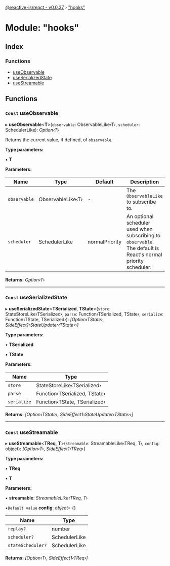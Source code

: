 [@reactive-js/react - v0.0.37](../README.md) › ["hooks"](_hooks_.md)

# Module: "hooks"

## Index

### Functions

* [useObservable](_hooks_.md#const-useobservable)
* [useSerializedState](_hooks_.md#const-useserializedstate)
* [useStreamable](_hooks_.md#const-usestreamable)

## Functions

### `Const` useObservable

▸ **useObservable**<**T**>(`observable`: ObservableLike‹T›, `scheduler`: SchedulerLike): *Option‹T›*

Returns the current value, if defined, of `observable`.

**Type parameters:**

▪ **T**

**Parameters:**

Name | Type | Default | Description |
------ | ------ | ------ | ------ |
`observable` | ObservableLike‹T› | - | The `ObservableLike` to subscribe to. |
`scheduler` | SchedulerLike | normalPriority | An optional scheduler used when subscribing to `observable`. The default is React's normal priority scheduler.  |

**Returns:** *Option‹T›*

___

### `Const` useSerializedState

▸ **useSerializedState**<**TSerialized**, **TState**>(`store`: StateStoreLike‹TSerialized›, `parse`: Function‹TSerialized, TState›, `serialize`: Function‹TState, TSerialized›): *[Option‹TState›, SideEffect1‹StateUpdater‹TState››]*

**Type parameters:**

▪ **TSerialized**

▪ **TState**

**Parameters:**

Name | Type |
------ | ------ |
`store` | StateStoreLike‹TSerialized› |
`parse` | Function‹TSerialized, TState› |
`serialize` | Function‹TState, TSerialized› |

**Returns:** *[Option‹TState›, SideEffect1‹StateUpdater‹TState››]*

___

### `Const` useStreamable

▸ **useStreamable**<**TReq**, **T**>(`streamable`: StreamableLike‹TReq, T›, `config`: object): *[Option‹T›, SideEffect1‹TReq›]*

**Type parameters:**

▪ **TReq**

▪ **T**

**Parameters:**

▪ **streamable**: *StreamableLike‹TReq, T›*

▪`Default value`  **config**: *object*= {}

Name | Type |
------ | ------ |
`replay?` | number |
`scheduler?` | SchedulerLike |
`stateScheduler?` | SchedulerLike |

**Returns:** *[Option‹T›, SideEffect1‹TReq›]*

